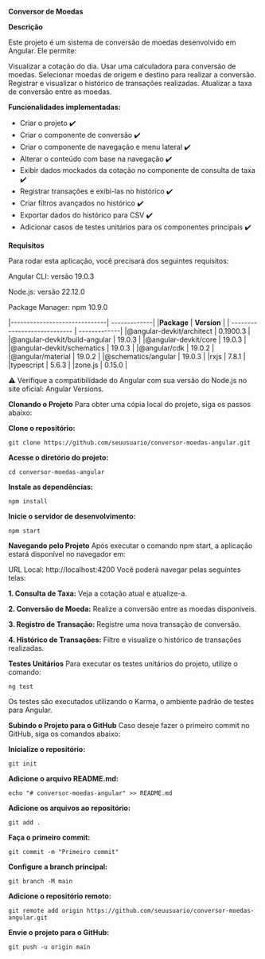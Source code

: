 **Conversor de Moedas**

**Descrição**

Este projeto é um sistema de conversão de moedas desenvolvido em Angular. Ele permite:

Visualizar a cotação do dia.
Usar uma calculadora para conversão de moedas.
Selecionar moedas de origem e destino para realizar a conversão.
Registrar e visualizar o histórico de transações realizadas.
Atualizar a taxa de conversão entre as moedas.

**Funcionalidades implementadas:**
- Criar o projeto ✔️
- Criar o componente de conversão ✔️
- Criar o componente de navegação e menu lateral ✔️
- Alterar o conteúdo com base na navegação ✔️
- Exibir dados mockados da cotação no componente de consulta de taxa ✔️
- Registrar transações e exibi-las no histórico ✔️
- Criar filtros avançados no histórico ✔️
- Exportar dados do histórico para CSV ✔️
- Adicionar casos de testes unitários para os componentes principais ✔️
  
**Requisitos**

Para rodar esta aplicação, você precisará dos seguintes requisitos:

Angular CLI: versão 19.0.3 

Node.js: versão 22.12.0 

Package Manager: npm 10.9.0 


|------------------------------| -------------|
|**Package**                   | **Version**  |
| ---------------------------- | -------------|
|@angular-devkit/architect     |   0.1900.3   |
|@angular-devkit/build-angular |  19.0.3      |
|@angular-devkit/core          |  19.0.3      |
|@angular-devkit/schematics    |  19.0.3      |
|@angular/cdk                  |  19.0.2      |
|@angular/material             |  19.0.2      |
|@schematics/angular           |  19.0.3      |
|rxjs                          |  7.8.1       |
|typescript                    |  5.6.3       |
|zone.js                       |  0.15.0      |

⚠️ Verifique a compatibilidade do Angular com sua versão do Node.js no site oficial: Angular Versions.

**Clonando o Projeto**
Para obter uma cópia local do projeto, siga os passos abaixo:

**Clone o repositório:**
```
git clone https://github.com/seuusuario/conversor-moedas-angular.git
```

**Acesse o diretório do projeto:**
```
cd conversor-moedas-angular
```

**Instale as dependências:**
```
npm install
```

**Inicie o servidor de desenvolvimento:**
```
npm start
```

**Navegando pelo Projeto**
Após executar o comando npm start, a aplicação estará disponível no navegador em:

URL Local: http://localhost:4200
Você poderá navegar pelas seguintes telas:

**1. Consulta de Taxa:** Veja a cotação atual e atualize-a.

**2. Conversão de Moeda:** Realize a conversão entre as moedas disponíveis.

**3. Registro de Transação:** Registre uma nova transação de conversão.

**4. Histórico de Transações:** Filtre e visualize o histórico de transações realizadas.


**Testes Unitários**
Para executar os testes unitários do projeto, utilize o comando:
```
ng test
```
Os testes são executados utilizando o Karma, o ambiente padrão de testes para Angular.

**Subindo o Projeto para o GitHub**
Caso deseje fazer o primeiro commit no GitHub, siga os comandos abaixo:

**Inicialize o repositório:**
```
git init
```

**Adicione o arquivo README.md:**
```
echo "# conversor-moedas-angular" >> README.md
```

**Adicione os arquivos ao repositório:**
```
git add .
```

**Faça o primeiro commit:**
```
git commit -m "Primeiro commit"
```

**Configure a branch principal:**
```
git branch -M main
```

**Adicione o repositório remoto:**
```
git remote add origin https://github.com/seuusuario/conversor-moedas-angular.git
```

**Envie o projeto para o GitHub:**
```
git push -u origin main
```
